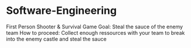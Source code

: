 # Software-Engineering

First Person Shooter & Survival Game
Goal: Steal the sauce of the enemy team
How to proceed: Collect enough ressources with your team to break into the enemy castle and steal the sauce

